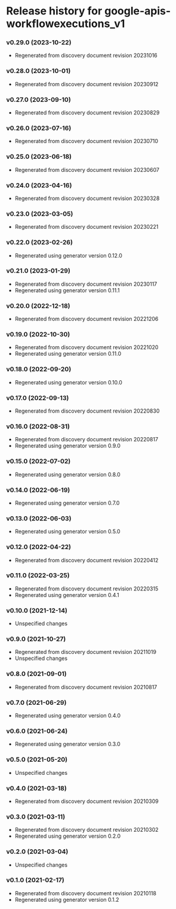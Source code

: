 # Release history for google-apis-workflowexecutions_v1

### v0.29.0 (2023-10-22)

* Regenerated from discovery document revision 20231016

### v0.28.0 (2023-10-01)

* Regenerated from discovery document revision 20230912

### v0.27.0 (2023-09-10)

* Regenerated from discovery document revision 20230829

### v0.26.0 (2023-07-16)

* Regenerated from discovery document revision 20230710

### v0.25.0 (2023-06-18)

* Regenerated from discovery document revision 20230607

### v0.24.0 (2023-04-16)

* Regenerated from discovery document revision 20230328

### v0.23.0 (2023-03-05)

* Regenerated from discovery document revision 20230221

### v0.22.0 (2023-02-26)

* Regenerated using generator version 0.12.0

### v0.21.0 (2023-01-29)

* Regenerated from discovery document revision 20230117
* Regenerated using generator version 0.11.1

### v0.20.0 (2022-12-18)

* Regenerated from discovery document revision 20221206

### v0.19.0 (2022-10-30)

* Regenerated from discovery document revision 20221020
* Regenerated using generator version 0.11.0

### v0.18.0 (2022-09-20)

* Regenerated using generator version 0.10.0

### v0.17.0 (2022-09-13)

* Regenerated from discovery document revision 20220830

### v0.16.0 (2022-08-31)

* Regenerated from discovery document revision 20220817
* Regenerated using generator version 0.9.0

### v0.15.0 (2022-07-02)

* Regenerated using generator version 0.8.0

### v0.14.0 (2022-06-19)

* Regenerated using generator version 0.7.0

### v0.13.0 (2022-06-03)

* Regenerated using generator version 0.5.0

### v0.12.0 (2022-04-22)

* Regenerated from discovery document revision 20220412

### v0.11.0 (2022-03-25)

* Regenerated from discovery document revision 20220315
* Regenerated using generator version 0.4.1

### v0.10.0 (2021-12-14)

* Unspecified changes

### v0.9.0 (2021-10-27)

* Regenerated from discovery document revision 20211019
* Unspecified changes

### v0.8.0 (2021-09-01)

* Regenerated from discovery document revision 20210817

### v0.7.0 (2021-06-29)

* Regenerated using generator version 0.4.0

### v0.6.0 (2021-06-24)

* Regenerated using generator version 0.3.0

### v0.5.0 (2021-05-20)

* Unspecified changes

### v0.4.0 (2021-03-18)

* Regenerated from discovery document revision 20210309

### v0.3.0 (2021-03-11)

* Regenerated from discovery document revision 20210302
* Regenerated using generator version 0.2.0

### v0.2.0 (2021-03-04)

* Unspecified changes

### v0.1.0 (2021-02-17)

* Regenerated from discovery document revision 20210118
* Regenerated using generator version 0.1.2

